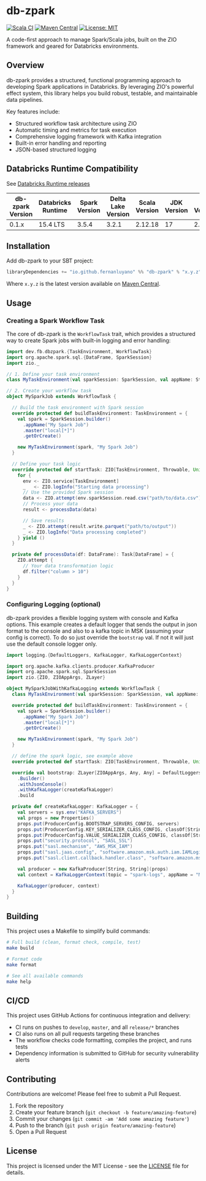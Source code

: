 # db-zpark

[![Scala CI](https://github.com/fernanluyano/db-zpark/actions/workflows/build.yml/badge.svg)](https://github.com/fernanluyano/db-zpark/actions/workflows/build.yml)
[![Maven Central](https://img.shields.io/maven-central/v/io.github.fernanluyano/db-zpark_2.12.svg)](https://central.sonatype.com/artifact/io.github.fernanluyano/db-zpark_2.12)
[![License: MIT](https://img.shields.io/badge/License-MIT-yellow.svg)](https://opensource.org/licenses/MIT)

A code-first approach to manage Spark/Scala jobs, built on the ZIO framework and geared for Databricks environments.

## Overview

db-zpark provides a structured, functional programming approach to developing Spark applications in Databricks.
By leveraging ZIO's powerful effect system, this library helps you build robust, testable, and maintainable data pipelines.

Key features include:
- Structured workflow task architecture using ZIO
- Automatic timing and metrics for task execution
- Comprehensive logging framework with Kafka integration
- Built-in error handling and reporting
- JSON-based structured logging

## Databricks Runtime Compatibility
See [Databricks Runtime releases](https://docs.databricks.com/aws/en/release-notes/runtime/#supported-databricks-runtime-lts-releases)

| db-zpark Version | Databricks Runtime | Spark Version | Delta Lake Version | Scala Version | JDK Version | ZIO Version |
|------------------|-------------------|---------------|--------------------|---------------|------------|-------------|
| 0.1.x            | 15.4 LTS          | 3.5.4         | 3.2.1              | 2.12.18       | 17         | 2.x         |

## Installation

Add db-zpark to your SBT project:

```scala
libraryDependencies += "io.github.fernanluyano" %% "db-zpark" % "x.y.z"
```

Where `x.y.z` is the latest version available on [Maven Central](https://central.sonatype.com/artifact/io.github.fernanluyano/db-zpark_2.12).

## Usage

### Creating a Spark Workflow Task

The core of db-zpark is the `WorkflowTask` trait, which provides a structured way to create Spark jobs with built-in logging and error handling:

```scala
import dev.fb.dbzpark.{TaskEnvironment, WorkflowTask}
import org.apache.spark.sql.{DataFrame, SparkSession}
import zio._

// 1. Define your task environment
class MyTaskEnvironment(val sparkSession: SparkSession, val appName: String) extends TaskEnvironment

// 2. Create your workflow task
object MySparkJob extends WorkflowTask {

  // Build the task environment with Spark session
  override protected def buildTaskEnvironment: TaskEnvironment = {
    val spark = SparkSession.builder()
      .appName("My Spark Job")
      .master("local[*]")
      .getOrCreate()

    new MyTaskEnvironment(spark, "My Spark Job")
  }

  // Define your task logic
  override protected def startTask: ZIO[TaskEnvironment, Throwable, Unit] = {
    for {
      env <- ZIO.service[TaskEnvironment]
      _   <- ZIO.logInfo("Starting data processing")
      // Use the provided Spark session
      data <- ZIO.attempt(env.sparkSession.read.csv("path/to/data.csv"))
      // Process your data
      result <- processData(data)

      // Save results
      _ <- ZIO.attempt(result.write.parquet("path/to/output"))
      _ <- ZIO.logInfo("Data processing completed")
    } yield ()
  }

  private def processData(df: DataFrame): Task[DataFrame] = {
    ZIO.attempt {
      // Your data transformation logic
      df.filter("column > 10")
    }
  }
}
```

### Configuring Logging (optional)

db-zpark provides a flexible logging system with console and Kafka options. This example creates a default logger
that sends the output in json format to the console and also to a kafka topic in MSK (assuming your config is correct).
To do so just override the `bootstrap` val. If not it will just use the default console logger only.


```scala
import logging.{DefaultLoggers, KafkaLogger, KafkaLoggerContext}

import org.apache.kafka.clients.producer.KafkaProducer
import org.apache.spark.sql.SparkSession
import zio.{ZIO, ZIOAppArgs, ZLayer}

object MySparkJobWithKafkaLogging extends WorkflowTask {
  class MyTaskEnvironment(val sparkSession: SparkSession, val appName: String) extends TaskEnvironment

  override protected def buildTaskEnvironment: TaskEnvironment = {
    val spark = SparkSession.builder()
      .appName("My Spark Job")
      .master("local[*]")
      .getOrCreate()

    new MyTaskEnvironment(spark, "My Spark Job")
  }

  // define the spark logic, see example above
  override protected def startTask: ZIO[TaskEnvironment, Throwable, Unit] = ZIO.unit

  override val bootstrap: ZLayer[ZIOAppArgs, Any, Any] = DefaultLoggers
    .Builder()
    .withJsonConsole()
    .withKafkaLogger(createKafkaLogger)
    .build

  private def createKafkaLogger: KafkaLogger = {
    val servers = sys.env("KAFKA_SERVERS")
    val props = new Properties()
    props.put(ProducerConfig.BOOTSTRAP_SERVERS_CONFIG, servers)
    props.put(ProducerConfig.KEY_SERIALIZER_CLASS_CONFIG, classOf[StringSerializer].getName)
    props.put(ProducerConfig.VALUE_SERIALIZER_CLASS_CONFIG, classOf[StringSerializer].getName)
    props.put("security.protocol", "SASL_SSL")
    props.put("sasl.mechanism", "AWS_MSK_IAM")
    props.put("sasl.jaas.config", "software.amazon.msk.auth.iam.IAMLoginModule required;")
    props.put("sasl.client.callback.handler.class", "software.amazon.msk.auth.iam.IAMClientCallbackHandler")

    val producer = new KafkaProducer[String, String](props)
    val context = KafkaLoggerContext(topic = "spark-logs", appName = "My Spark Job")

    KafkaLogger(producer, context)
  }
}
```

## Building

This project uses a Makefile to simplify build commands:

```bash
# Full build (clean, format check, compile, test)
make build

# Format code
make format

# See all available commands
make help
```

## CI/CD

This project uses GitHub Actions for continuous integration and delivery:

- CI runs on pushes to `develop`, `master`, and all `release/*` branches
- CI also runs on all pull requests targeting these branches
- The workflow checks code formatting, compiles the project, and runs tests
- Dependency information is submitted to GitHub for security vulnerability alerts

## Contributing

Contributions are welcome! Please feel free to submit a Pull Request.

1. Fork the repository
2. Create your feature branch (`git checkout -b feature/amazing-feature`)
3. Commit your changes (`git commit -am 'Add some amazing feature'`)
4. Push to the branch (`git push origin feature/amazing-feature`)
5. Open a Pull Request

## License

This project is licensed under the MIT License - see the [LICENSE](LICENSE) file for details.